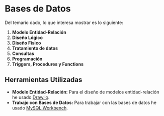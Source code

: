# Bases de Datos

Del temario dado, lo que interesa mostrar es lo siguiente:

1. **Modelo Entidad-Relación**
2. **Diseño Lógico**
3. **Diseño Físico**
4. **Tratamiento de datos**
5. **Consultas**
6. **Programación**
7. **Triggers, Procedures y Functions**

## Herramientas Utilizadas

- **Modelo Entidad-Relación:** Para el diseño de modelos entidad-relación he usado [Draw.io](https://app.diagrams.net/).
- **Trabajo con Bases de Datos:** Para trabajar con las bases de datos he usado [MySQL Workbench](https://www.mysql.com/products/workbench/).



